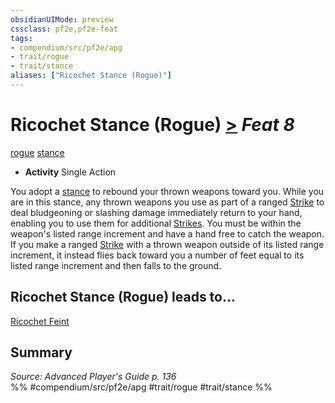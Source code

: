 ```yaml
---
obsidianUIMode: preview
cssclass: pf2e,pf2e-feat
tags:
- compendium/src/pf2e/apg
- trait/rogue
- trait/stance
aliases: ["Ricochet Stance (Rogue)"]
---
```

# Ricochet Stance (Rogue)  [>](rules/core-rulebook/chapter-9-playing-the-game.md#Actions "Single Action") *Feat 8*  
[rogue](rules/traits/rogue.md "Rogue Class Trait")  [stance](rules/traits/stance.md "Stance Combat Trait")  

- **Activity** Single Action

You adopt a [stance](rules/traits/stance.md "Stance Combat Trait") to rebound your thrown weapons toward you. While you are in this stance, any thrown weapons you use as part of a ranged [Strike](rules/actions/strike.md) to deal bludgeoning or slashing damage immediately return to your hand, enabling you to use them for additional [Strikes](rules/actions/strike.md). You must be within the weapon's listed range increment and have a hand free to catch the weapon. If you make a ranged [Strike](rules/actions/strike.md) with a thrown weapon outside of its listed range increment, it instead flies back toward you a number of feet equal to its listed range increment and then falls to the ground.

## Ricochet Stance (Rogue) leads to...

[Ricochet Feint](compendium/feats/ricochet-feint-apg.md)

## Summary

*Source: Advanced Player's Guide p. 136*  
%% #compendium/src/pf2e/apg #trait/rogue #trait/stance %%
